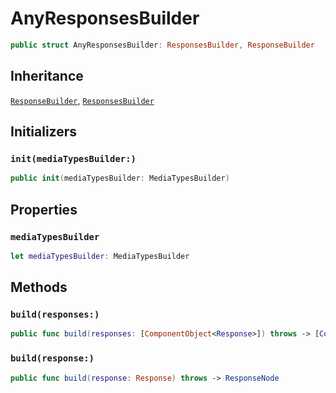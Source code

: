 # AnyResponsesBuilder

``` swift
public struct AnyResponsesBuilder: ResponsesBuilder, ResponseBuilder
```

## Inheritance

[`ResponseBuilder`](./ResponseBuilder), [`ResponsesBuilder`](./ResponsesBuilder)

## Initializers

### `init(mediaTypesBuilder:)`

``` swift
public init(mediaTypesBuilder: MediaTypesBuilder)
```

## Properties

### `mediaTypesBuilder`

``` swift
let mediaTypesBuilder: MediaTypesBuilder
```

## Methods

### `build(responses:)`

``` swift
public func build(responses: [ComponentObject<Response>]) throws -> [ComponentResponseNode]
```

### `build(response:)`

``` swift
public func build(response: Response) throws -> ResponseNode
```
